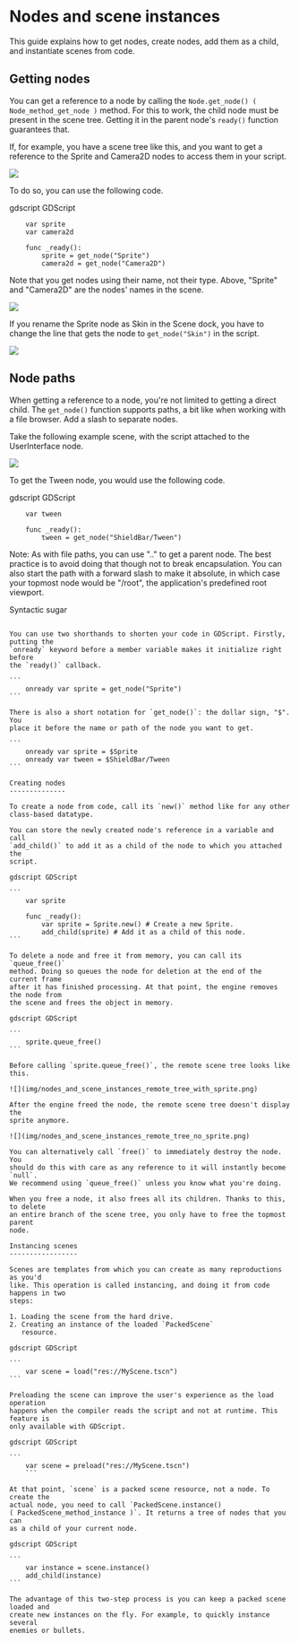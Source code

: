

Nodes and scene instances
=========================

This guide explains how to get nodes, create nodes, add them as a child, and
instantiate scenes from code.

Getting nodes
-------------

You can get a reference to a node by calling the `Node.get_node()
( Node_method_get_node )` method. For this to work, the child node must be
present in the scene tree. Getting it in the parent node's `ready()` function
guarantees that.

If, for example,  you have a scene tree like this, and you want to get a reference to the
Sprite and Camera2D nodes to access them in your script.

![](img/nodes_and_scene_instances_player_scene_example.png)

To do so, you can use the following code.

gdscript GDScript

```
    var sprite
    var camera2d

    func _ready():
        sprite = get_node("Sprite")
        camera2d = get_node("Camera2D")
```

Note that you get nodes using their name, not their type. Above, "Sprite" and
"Camera2D" are the nodes' names in the scene.

![](img/nodes_and_scene_instances_sprite_node.png)

If you rename the Sprite node as Skin in the Scene dock, you have to change the
line that gets the node to `get_node("Skin")` in the script.

![](img/nodes_and_scene_instances_sprite_node_renamed.png)

Node paths
----------

When getting a reference to a node, you're not limited to getting a direct child. The `get_node()` function
supports paths, a bit like when working with a file browser. Add a slash to
separate nodes.

Take the following example scene, with the script attached to the UserInterface
node.

![](img/nodes_and_scene_instances_ui_scene_example.png)

To get the Tween node, you would use the following code.

gdscript GDScript

```
    var tween

    func _ready():
        tween = get_node("ShieldBar/Tween")
```

Note:
 As with file paths, you can use ".." to get a parent node. The best
          practice is to avoid doing that though not to break encapsulation.
          You can also start the path with a forward
          slash to make it absolute, in which case your topmost node would be
          "/root", the application's predefined root viewport.

Syntactic sugar
~~~~~~~~~~~~~~~

You can use two shorthands to shorten your code in GDScript. Firstly, putting the
`onready` keyword before a member variable makes it initialize right before
the `ready()` callback.

```
    onready var sprite = get_node("Sprite")
```

There is also a short notation for `get_node()`: the dollar sign, "$". You
place it before the name or path of the node you want to get.

```
    onready var sprite = $Sprite
    onready var tween = $ShieldBar/Tween
```

Creating nodes
--------------

To create a node from code, call its `new()` method like for any other
class-based datatype.

You can store the newly created node's reference in a variable and call
`add_child()` to add it as a child of the node to which you attached the
script.

gdscript GDScript

```
    var sprite

    func _ready():
        var sprite = Sprite.new() # Create a new Sprite.
        add_child(sprite) # Add it as a child of this node.
```

To delete a node and free it from memory, you can call its `queue_free()`
method. Doing so queues the node for deletion at the end of the current frame
after it has finished processing. At that point, the engine removes the node from
the scene and frees the object in memory.

gdscript GDScript

```
    sprite.queue_free()
```

Before calling `sprite.queue_free()`, the remote scene tree looks like this.

![](img/nodes_and_scene_instances_remote_tree_with_sprite.png)

After the engine freed the node, the remote scene tree doesn't display the
sprite anymore.

![](img/nodes_and_scene_instances_remote_tree_no_sprite.png)

You can alternatively call `free()` to immediately destroy the node. You
should do this with care as any reference to it will instantly become `null`.
We recommend using `queue_free()` unless you know what you're doing.

When you free a node, it also frees all its children. Thanks to this, to delete
an entire branch of the scene tree, you only have to free the topmost parent
node.

Instancing scenes
-----------------

Scenes are templates from which you can create as many reproductions as you'd
like. This operation is called instancing, and doing it from code happens in two
steps:

1. Loading the scene from the hard drive.
2. Creating an instance of the loaded `PackedScene`
   resource.

gdscript GDScript

```
    var scene = load("res://MyScene.tscn")
```

Preloading the scene can improve the user's experience as the load operation
happens when the compiler reads the script and not at runtime. This feature is
only available with GDScript.

gdscript GDScript

```
    var scene = preload("res://MyScene.tscn")
    ```

At that point, `scene` is a packed scene resource, not a node. To create the
actual node, you need to call `PackedScene.instance()
( PackedScene_method_instance )`. It returns a tree of nodes that you can
as a child of your current node.

gdscript GDScript

```
    var instance = scene.instance()
    add_child(instance)
```

The advantage of this two-step process is you can keep a packed scene loaded and
create new instances on the fly. For example, to quickly instance several
enemies or bullets.
